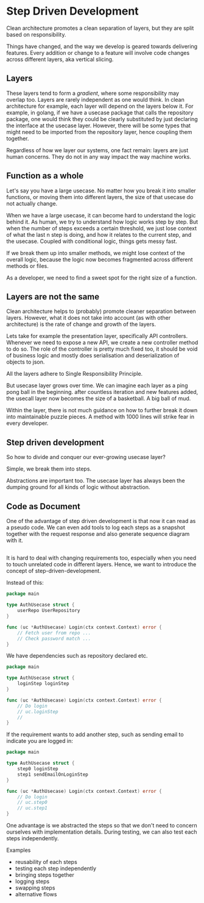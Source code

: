 # Step Driven Development


Clean architecture promotes a clean separation of layers, but they are split based on responsibility.



Things have changed, and the way we develop is geared towards delivering features. Every addition or change to a feature will involve code changes across different layers, aka vertical slicing.

## Layers
These layers tend to form a _gradient_, where some responsibility may overlap too.
Layers are rarely independent as one would think. In clean architecture for example, each layer will depend on the layers below it. For example, in golang, if we have a usecase package that calls the repository package, one would think they could be clearly substituted by just declaring the interface at the usecase layer. However, there will be some types that might need to be imported from the repository layer, hence coupling them together.

Regardless of how we layer our systems, one fact remain: layers are just human concerns. They do not in any way impact the way machine works. 

## Function as a whole

Let's say you have a large usecase. No matter how you break it into smaller functions, or moving them into different layers, the size of that usecase do not actually change. 

When we have a large usecase, it can become hard to understand the logic behind it. As human, we try to understand how logic works step by step. But when the number of steps exceeds a certain threshold, we just lose context of what the last n step is doing, and how it relates to the current step, and the usecase. Coupled with conditional logic, things gets messy fast.

If we break them up into smaller methods, we might lose context of the overall logic, because the logic now becomes fragmented across different methods or files.

As a developer, we need to find a sweet spot for the right size of a function. 

## Layers are not the same

Clean architecture helps to (probably) promote cleaner separation between layers. However, what it does not take into account (as with other architecture) is the rate of change and growth of the layers.

Lets take for example the presentation layer, specifically API controllers. Whenever we need to expose a new API, we create a new controller method to do so. The role of the controller is pretty much fixed too, it should be void of business logic and mostly does serialisation and deserialization of objects to json. 

All the layers adhere to Single Responsibility Principle.

But usecase layer grows over time. We can imagine each layer as a ping pong ball in the beginning. after countless iteration and new features added, the usecall layer now becomes the size of a basketball. A big ball of mud. 

Within the layer, there is not much guidance on how to further break it down into maintainable puzzle pieces. A method with 1000 lines will strike fear in every developer.

## Step driven development

So how to divide and conquer our ever-growing usecase layer?

Simple, we break them into steps. 

Abstractions are important too. The usecase layer has always been the dumping ground for all kinds of logic without abstraction. 

## Code as Document
 One of the advantage of step driven development is that now it can read as a pseudo code. We can even add tools to log each steps as a snapshot together with the request response and also generate sequence diagram with it.
 
 
 

## 

It is hard to deal with changing requirements too, especially when you need to touch unrelated code in different layers. Hence, we want to introduce the concept of step-driven-development.


Instead of this:

```go
package main

type AuthUsecase struct {
	userRepo UserRepository
}

func (uc *AuthUsecase) Login(ctx context.Context) error {
	// Fetch user from repo ...
	// Check password match ...
}
```

We have dependencies such as repository declared etc.

```go
package main

type AuthUsecase struct {
	loginStep loginStep
}

func (uc *AuthUsecase) Login(ctx context.Context) error {
	// Do login
	// uc.loginStep
	//
}
```

If the requirement wants to add another step, such as sending email to indicate you are logged in:

```go
package main

type AuthUsecase struct {
	step0 loginStep
	step1 sendEmailOnLoginStep
}

func (uc *AuthUsecase) Login(ctx context.Context) error {
	// Do login
	// uc.step0
	// uc.step1
}
```




One advantage is we abstracted the steps so that we don't need to concern ourselves with implementation details. During testing, we can also test each steps independently.



Examples
- reusability of each steps
- testing each step independently 
- bringing steps together
- logging steps
- swapping steps 
- alternative flows
